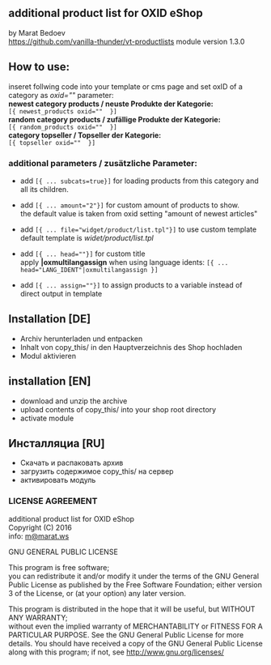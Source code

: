 ## additional product list for OXID eShop
by Marat Bedoev  
https://github.com/vanilla-thunder/vt-productlists
module version 1.3.0

## How to use:
inseret follwing code into your template or cms page and set oxID of a category as _oxid=""_ parameter:  
__newest category products / neuste Produkte der Kategorie:__  
``[{ newest_products oxid=""  }]``   
__random category products / zufällige Produkte der Kategorie:__  
``[{ random_products oxid=""  }]``  
__category topseller / Topseller der Kategorie:__  
``[{ topseller oxid=""  }]``

### additional parameters / zusätzliche Parameter:
* add ``[{ ... subcats=true}]`` for loading products from this category and all its children.  
  
* add ``[{ ... amount="2"}]`` for custom amount of products to show.  
  the default value is taken from oxid setting "amount of newest articles"
  
* add ``[{ ... file="widget/product/list.tpl"}]`` to use custom template  
  default template is _widet/product/list.tpl_
  
* add ``[{ ... head=""}]`` for custom title  
  apply __|oxmultilangassign__ when using language idents: ``[{ ... head="LANG_IDENT"|oxmultilangassign }]``
    
* add ``[{ ... assign=""}]`` to assign products to a variable instead of direct output in template 

##  Installation [DE]
  * Archiv herunterladen und entpacken
  * Inhalt von copy_this/ in den Hauptverzeichnis des Shop hochladen
  * Modul aktivieren
  
##  installation [EN]
  * download and unzip the archive
  * upload contents of copy_this/ into your shop root directory
  * activate module
   
##  Инсталляциа [RU]
  * Скачать и распаковать архив
  * загрузить содержимое copy_this/ на сервер
  * активировать модуль


### LICENSE AGREEMENT
   additional product list for OXID eShop  
   Copyright (C) 2016   
   info:  m@marat.ws  
     
   GNU GENERAL PUBLIC LICENSE  
     
   This program is free software;  
   you can redistribute it and/or modify it under the terms of the GNU General Public License as published by the Free Software Foundation;
   either version 3 of the License, or (at your option) any later version.
  
   This program is distributed in the hope that it will be useful, but WITHOUT ANY WARRANTY;  
   without even the implied warranty of MERCHANTABILITY or FITNESS FOR A PARTICULAR PURPOSE. See the GNU General Public License for more details.
   You should have received a copy of the GNU General Public License along with this program; if not, see <http://www.gnu.org/licenses/>
